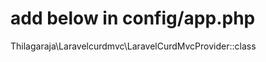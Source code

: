 
add below in config/app.php
===========================

Thilagaraja\Laravelcurdmvc\LaravelCurdMvcProvider::class